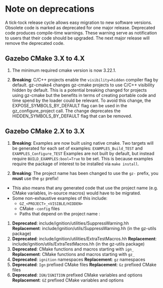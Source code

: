 # Note on deprecations
A tick-tock release cycle allows easy migration to new software versions.
Obsolete code is marked as deprecated for one major release.
Deprecated code produces compile-time warnings. These warning serve as
notification to users that their code should be upgraded. The next major
release will remove the deprecated code.

## Gazebo CMake 3.X to 4.X

1. The minimum required cmake version is now 3.22.1.

1. **Breaking**: C/C++ projects enable the `visibility=hidden` compiler flag by default.
   gz-cmake4 changes gz-cmake projects to use C/C++ visibility hidden
   by default. This is a potential breaking changed for projects using
   gz-cmake but the benefits in terms of creating portable code and
   time spend by the loader could be relevant.
   To avoid this change, the EXPOSE_SYMBOLS_BY_DEFAULT flag can be used in
   the gz_configure_project call.
   The change deprecates the HIDDEN_SYMBOLS_BY_DEFAULT flag that can be
   removed.


## Gazebo CMake 2.X to 3.X

1. **Breaking**: Examples are now built using native cmake.
  Two targets will be generated for each set of examples: `EXAMPLES_Build_TEST` and `EXAMPLES_Configure_TEST`
  Examples are not built by default, but instead require `BUILD_EXAMPLES:bool=True` to be set.
  This is because examples require the package of interest to be installed via `make install`.

1. **Breaking**: The project name has been changed to use the `gz-` prefix, you **must** use the `gz` prefix!
  * This also means that any generated code that use the project name (e.g. CMake variables, in-source macros) would have to be migrated.
  * Some non-exhaustive examples of this include:
    * `GZ_<PROJECT>_<VISIBLE/HIDDEN>`
    * CMake `-config` files
    * Paths that depend on the project name
:
1. **Deprecated**: include/ignition/utilities/SuppressWarning.hh
    **Replacement**: include/ignition/utils/SuppressWarning.hh
                     (in the gz-utils package)
1. **Deprecated**: include/ignition/utilities/ExtraTestMacros.hh
    **Replacement**: include/ignition/utils/ExtraTestMacros.hh
                     (in the gz-utils package)
1. **Deprecated**: CMake functions and macros starting with `ign_`
    **Replacement**: CMake functions and macros starting with `gz_`
1. **Deprecated**: `ignition` namespaces
    **Replacement**: `gz` namespaces
1. **Deprecated**: `Ign` prefixed CMake files
    **Replacement**: `Gz` prefixed CMake files
1. **Deprecated**: `IGN/IGNITION` prefixed CMake variables and options
    **Replacement**: `GZ` prefixed CMake variables and options

